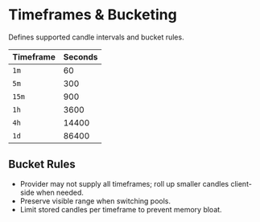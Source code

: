 # Timeframes & Bucketing

Defines supported candle intervals and bucket rules.

| Timeframe | Seconds |
|-----------|---------|
| `1m`      | 60      |
| `5m`      | 300     |
| `15m`     | 900     |
| `1h`      | 3600    |
| `4h`      | 14400   |
| `1d`      | 86400   |

## Bucket Rules
- Provider may not supply all timeframes; roll up smaller candles client-side when needed.
- Preserve visible range when switching pools.
- Limit stored candles per timeframe to prevent memory bloat.
